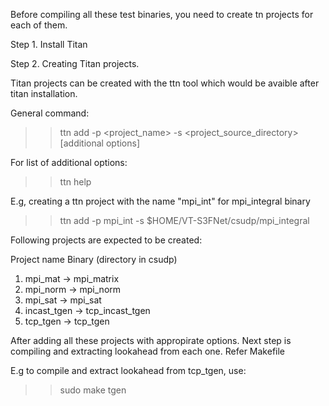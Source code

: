 Before compiling all these test binaries, you need to create tn projects for each of them.

Step 1. Install Titan

Step 2. Creating Titan projects.

Titan projects can be created with the ttn tool which would be
avaible after titan installation.

General command:

>> ttn add -p <project_name> -s <project_source_directory> [additional options]

For list of additional options:
>> ttn help

E.g, creating a ttn project with the name "mpi_int" for mpi_integral binary

>> ttn add -p mpi_int -s $HOME/VT-S3FNet/csudp/mpi_integral

Following projects are expected to be created:

Project name        Binary (directory in csudp)
1. mpi_mat      ->  mpi_matrix
2. mpi_norm     ->  mpi_norm
3. mpi_sat      ->  mpi_sat
4. incast_tgen  ->  tcp_incast_tgen
5. tcp_tgen     ->  tcp_tgen

After adding all these projects with appropirate options. Next step
is compiling and extracting lookahead from each one. Refer Makefile

E.g to compile and extract lookahead from tcp_tgen, use:

>> sudo make tgen




